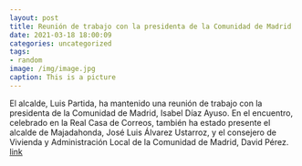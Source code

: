 ```yaml
---
layout: post
title: Reunión de trabajo con la presidenta de la Comunidad de Madrid
date: 2021-03-18 18:00:09
categories: uncategorized
tags:
- random
image: /img/image.jpg
caption: This is a picture
---
```

El alcalde, Luis Partida, ha mantenido una reunión de trabajo con la presidenta de la Comunidad de Madrid, Isabel Díaz Ayuso. En el encuentro, celebrado en la Real Casa de Correos, también ha estado presente el alcalde de Majadahonda, José Luis Álvarez Ustarroz, y el consejero de Vivienda y Administración Local de la Comunidad de Madrid, David Pérez. [link](https://www.ayto-villacanada.es/tu-ayuntamiento/reunion-de-trabajo-con-la-presidenta-de-la-comunidad-de-madrid/)
